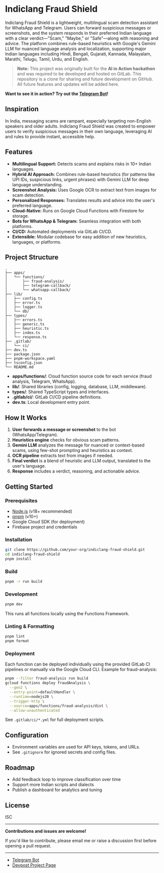 # Indiclang Fraud Shield

Indiclang Fraud Shield is a lightweight, multilingual scam detection assistant for WhatsApp and Telegram. Users can forward suspicious messages or screenshots, and the system responds in their preferred Indian language with a clear verdict—"Scam," "Maybe," or "Safe"—along with reasoning and advice. The platform combines rule-based heuristics with Google's Gemini LLM for nuanced language analysis and localization, supporting major Indian languages including Hindi, Bengali, Gujarati, Kannada, Malayalam, Marathi, Telugu, Tamil, Urdu, and English.

> **Note:** This project was originally built for the **AI in Action hackathon** and was required to be developed and hosted on GitLab. This repository is a clone for sharing and future development on GitHub. All future features and updates will be added here.

**Want to see it in action? Try out the [Telegram Bot](https://t.me/IndicLangBot)!**

## Inspiration

In India, messaging scams are rampant, especially targeting non-English speakers and older adults. Indiclang Fraud Shield was created to empower users to verify suspicious messages in their own language, leveraging AI and rules to provide instant, accessible help.

## Features

- **Multilingual Support:** Detects scams and explains risks in 10+ Indian languages.
- **Hybrid AI Approach:** Combines rule-based heuristics (for patterns like UPI IDs, suspicious links, urgent phrases) with Gemini LLM for deep language understanding.
- **Screenshot Analysis:** Uses Google OCR to extract text from images for scam detection.
- **Personalized Responses:** Translates results and advice into the user's preferred language.
- **Cloud-Native:** Runs on Google Cloud Functions with Firestore for storage.
- **Bots for WhatsApp & Telegram:** Seamless integration with both platforms.
- **CI/CD:** Automated deployments via GitLab CI/CD.
- **Extensible:** Modular codebase for easy addition of new heuristics, languages, or platforms.

## Project Structure

```
.
├── apps/
│   └── functions/
│       ├── fraud-analysis/
│       ├── telegram-callback/
│       └── whatsapp-callback/
├── lib/
│   ├── config.ts
│   ├── error.ts
│   ├── logger.ts
│   └── db/
├── types/
│   ├── errors.ts
│   ├── generic.ts
│   ├── heuristic.ts
│   ├── index.ts
│   └── response.ts
├── .gitlab/
│   └── ci/
├── dev.ts
├── package.json
├── pnpm-workspace.yaml
├── tsconfig.json
└── README.md
```

- **apps/functions/**: Cloud function source code for each service (fraud analysis, Telegram, WhatsApp).
- **lib/**: Shared libraries (config, logging, database, LLM, middleware).
- **types/**: Shared TypeScript types and interfaces.
- **.gitlab/ci/**: GitLab CI/CD pipeline definitions.
- **dev.ts**: Local development entry point.

## How It Works

1. **User forwards a message or screenshot** to the bot (WhatsApp/Telegram).
2. **Heuristics engine** checks for obvious scam patterns.
3. **Gemini LLM** analyzes the message for nuanced or context-based scams, using few-shot prompting and heuristics as context.
4. **OCR pipeline** extracts text from images if needed.
5. **Final verdict** is a blend of heuristic and LLM output, translated to the user's language.
6. **Response** includes a verdict, reasoning, and actionable advice.

## Getting Started

### Prerequisites

- [Node.js](https://nodejs.org/) (v18+ recommended)
- [pnpm](https://pnpm.io/) (v10+)
- Google Cloud SDK (for deployment)
- Firebase project and credentials

### Installation

```sh
git clone https://github.com/your-org/indiclang-fraud-shield.git
cd indiclang-fraud-shield
pnpm install
```

### Build

```sh
pnpm -r run build
```

### Development

```sh
pnpm dev
```

This runs all functions locally using the Functions Framework.

### Linting & Formatting

```sh
pnpm lint
pnpm format
```

### Deployment

Each function can be deployed individually using the provided GitLab CI pipelines or manually via the Google Cloud CLI. Example for fraud-analysis:

```sh
pnpm --filter fraud-analysis run build
gcloud functions deploy fraudAnalysis \
  --gen2 \
  --entry-point=defaultHandler \
  --runtime=nodejs20 \
  --trigger-http \
  --source=apps/functions/fraud-analysis/dist \
  --allow-unauthenticated
```

See `.gitlab/ci/*.yml` for full deployment scripts.

## Configuration

- Environment variables are used for API keys, tokens, and URLs.
- See `.gitignore` for ignored secrets and config files.

## Roadmap

- Add feedback loop to improve classification over time
- Support more Indian scripts and dialects
- Publish a dashboard for analytics and tuning

## License

ISC

---

**Contributions and issues are welcome!**

If you'd like to contribute, please email me or raise a discussion first before opening a pull request.

---

- [Telegram Bot](https://t.me/IndicLangBot)
- [Devpost Project Page](https://devpost.com/software/indiclang-fraud-shield)
